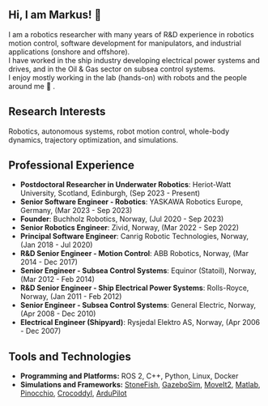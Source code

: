 ## Hi, I am Markus! 👋

I am a robotics researcher with many years of R&D experience in robotics motion control, software development for manipulators, and industrial applications (onshore and offshore). <br>
I have worked in the ship industry developing electrical power systems and drives, and in the Oil & Gas sector on subsea control systems. <br>
I enjoy mostly working in the lab (hands-on) with robots and the people around me 💪 . <be>

## Research Interests

Robotics, autonomous systems, robot motion control, whole-body dynamics, trajectory optimization, and simulations.

## Professional Experience

- **Postdoctoral Researcher in Underwater Robotics**: Heriot-Watt University, Scotland, Edinburgh, (Sep 2023 - Present)
- **Senior Software Engineer - Robotics**: YASKAWA Robotics Europe, Germany, (Mar 2023 - Sep 2023)
- **Founder**: Buchholz Robotics, Norway, (Jul 2020 - Sep 2023)
- **Senior Robotics Engineer**: Zivid, Norway, (Mar 2022 - Sep 2022)
- **Principal Software Engineer**: Canrig Robotic Technologies, Norway, (Jan 2018 - Jul 2020)
- **R&D Senior Engineer - Motion Control**:  ABB Robotics, Norway, (Mar 2014 - Dec 2017)
- **Senior Engineer - Subsea Control Systems**: Equinor (Statoil), Norway, (Mar 2012 - Feb 2014)
- **R&D Senior Engineer - Ship Electrical Power Systems**:  Rolls-Royce, Norway,  (Jan 2011 - Feb 2012)
- **Senior Engineer - Subsea Control Systems**: General Electric, Norway, (Apr 2008 - Dec 2010)
- **Electrical Engineer (Shipyard)**: Rysjedal Elektro AS, Norway, (Apr 2006 - Dec 2007)

## Tools and Technologies

- **Programming and Platforms:** ROS 2, C++, Python, Linux, Docker  
- **Simulations and Frameworks:** [StoneFish](https://stonefish.readthedocs.io/en/latest/), [GazeboSim](https://gazebosim.org/home), [MoveIt2](https://moveit.picknik.ai/main/index.html), [Matlab](https://se.mathworks.com/products/matlab.html), [Pinocchio](https://github.com/stack-of-tasks/pinocchio), [Crocoddyl](https://github.com/loco-3d/crocoddyl), [ArduPilot](https://ardupilot.org/)

<!--
## Passions

- **🤖 Robotics** (motion control and robot dynamics)  
- **🚴 Cycling**
- **🐧 Linux**
-->
<!--

| Position                                     | Company                         | Location        | Duration               |
|---------------------------------------------|---------------------------------|-----------------|-----------------------|
| Postdoctoral Researcher in Underwater Robotics | Heriot-Watt University          | Edinburgh, UK   | Sep 2023 - Present    |
| Senior Software Engineer - Robotics            | YASKAWA Europe                 | Germany         | Mar 2023 - Sep 2023   |
| Founder                                        | Buchholz Robotics               | Norway          | Jul 2020 - Sep 2023   |
| Senior Robotics Engineer                       | Zivid                           | Norway          | Mar 2022 - Sep 2022   |
| Principal Software Engineer                    | Canrig Robotic Technologies    | Norway          | Jan 2018 - Jul 2020   |
| R&D Senior Engineer - Motion Control           | ABB Robotics                   | Norway          | Mar 2014 - Dec 2017   |
| Senior Engineer - Subsea Control Systems       | Statoil                        | Norway          | Mar 2012 - Feb 2014   |
| R&D Senior Engineer - Ship Electrical Power Systems | Rolls-Royce                   | Norway          | Jan 2011 - Feb 2012   |
| Senior Engineer - Subsea Control Systems    | General Electric               | Norway          | Apr 2008 - Dec 2010   |
| Electrical Engineer (Shipyard)              | Rysjedal Elektro AS            | Norway          | Apr 2006 - Dec 2007   |

-->


<!--
**markusbuchholz/markusbuchholz** is a ✨ _special_ ✨ repository because its `README.md` (this file) appears on your GitHub profile.

Here are some ideas to get you started:

- 🔭 I’m currently working on ...
- 🌱 I’m currently learning ...
- 👯 I’m looking to collaborate on ...
- 🤔 I’m looking for help with ...
- 💬 Ask me about ...
- 📫 How to reach me: ...
- 😄 Pronouns: ...
- ⚡ Fun fact: ...
-->

